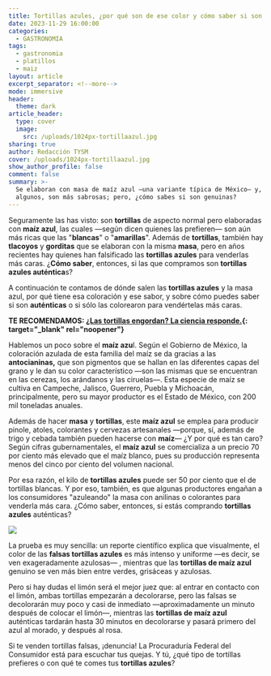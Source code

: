 ```yaml
---
title: Tortillas azules, ¿por qué son de ese color y cómo saber si son auténticas?
date: 2023-11-29 16:00:00
categories:
  - GASTRONOMIA
tags:
  - gastronomia
  - platillos
  - maiz
layout: article
excerpt_separator: <!--more-->
mode: immersive
header:
  theme: dark
article_header:
  type: cover
  image:
    src: /uploads/1024px-tortillaazul.jpg
sharing: true
author: Redacción TYSM
cover: /uploads/1024px-tortillaazul.jpg
show_author_profile: false
comment: false
summary: >-
  Se elaboran con masa de maíz azul —una variante típica de México— y, según
  algunos, son más sabrosas; pero, ¿cómo sabes si son genuinas?
---
```

Seguramente las has visto: son **tortillas**&nbsp;de aspecto normal pero elaboradas con **maíz azul**, las cuales —según dicen quienes las prefieren— son aún más ricas que las "**blancas**" o "**amarillas**". Además de **tortillas**, también hay **tlacoyos** y **gorditas** que se elaboran con la misma **masa**, pero en años recientes hay quienes han falsificado las **tortillas azules** para venderlas más caras. ¿**Cómo saber**, entonces, si las que compramos son **tortillas azules auténtica**s?

A continuación te contamos de dónde salen las **tortillas azules** y la masa azul, por qué tiene esa coloración y ese sabor, y sobre cómo puedes saber si son **auténticas** o si sólo las colorearon para vendértelas más caras.

**TE RECOMENDAMOS: [¿Las tortillas engordan? La ciencia responde.](https://blog.tonoysumariachi.com/gastronomia/2022/07/29/las-tortillas-engordan-la-ciencia-responde.html){: target="_blank" rel="noopener"}**

Hablemos un poco sobre el **maíz azu**l. Según el Gobierno de México, la coloración azulada de esta familia del maíz se da gracias a las **antocianinas,**&nbsp;que son pigmentos que se hallan en las diferentes capas del grano y le dan su color característico —son las mismas que se encuentran en las cerezas, los arándanos y las ciruelas—. Esta especie de maíz se cultiva en Campeche, Jalisco, Guerrero, Puebla y Michoacán, principalmente, pero su mayor productor es el Estado de México, con 200 mil toneladas anuales.

Además de hacer **masa** y&nbsp;**tortillas**, este **maíz azul** se emplea para producir pinole, atoles, colorantes y cervezas artesanales —porque, sí, además de trigo y cebada también pueden hacerse con **maíz**— ¿Y por qué es tan caro? Según cifras gubernamentales, el **maíz azul** se comercializa a un precio 70 por ciento más elevado que el maíz blanco, pues su producción representa menos del cinco por ciento del volumen nacional.

Por esa razón, el kilo de **tortillas azules** puede ser 50 por ciento que el de tortillas blancas. Y por eso, también, es que algunas productores engañan a los consumidores "azuleando" la masa con anilinas o colorantes para venderla más cara. ¿Cómo saber, entonces, si estás comprando **tortillas azules** auténticas?

![](https://upload.wikimedia.org/wikipedia/commons/thumb/d/d9/Quesadilla_Verde_con_salsa_Verde_en_plato_Verde_%2811226830656%29.jpg/1024px-Quesadilla_Verde_con_salsa_Verde_en_plato_Verde_%2811226830656%29.jpg)

La prueba es muy sencilla: un reporte científico explica que visualmente, el color de las **falsas tortillas azules** es más intenso y uniforme —es decir, se ven exageradamente azulosas— , mientras que las **tortillas de maíz azul** genuino se ven más bien entre verdes, grisáceas y azulosas.

Pero si hay dudas el limón será el mejor juez que: al entrar en contacto con el limón, ambas tortillas empezarán a decolorarse, pero las falsas se decolorarán muy poco y casi de inmediato —aproximadamente un minuto después de colocar el limón—, mientras las **tortillas de maíz azul** auténticas tardarán hasta 30 minutos en decolorarse y pasará primero del azul al morado, y después al rosa.

Si te venden tortillas falsas, ¡denuncia! La Procuraduría Federal del Consumidor está para escuchar tus quejas. Y tú, ¿qué tipo de tortillas prefieres o con qué te comes tus **tortillas azules**?&nbsp;